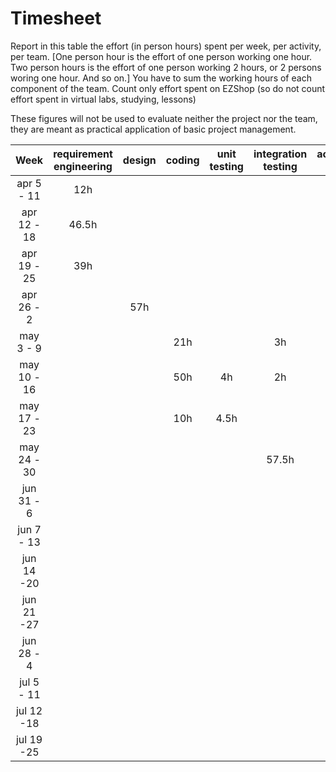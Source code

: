 # Timesheet

Report in this table the effort (in person hours) spent per week, per activity, per team. 
[One person hour is the effort of one person working one hour.
Two person hours is the effort of one person working 2 hours, or 2 persons woring one hour. And so on.]
You have to sum the working hours of each component of the team.
Count only effort spent on EZShop (so do not count effort spent in virtual labs, studying, lessons)

These figures will not be used to evaluate neither the project nor the team, they are meant as practical application of basic project management.

| Week | requirement engineering | design | coding | unit testing | integration testing | acceptance testing | management | git maven |
|:-----------:|:--------:|:-----------:|:-----------:|:----------:|:------------:|:---------------:|:-------------:|:--------------:|
| apr 5 - 11 | 12h | | | | | | | |
| apr 12 - 18| 46.5h | | | | | | | |
| apr 19 - 25| 39h | | | | | | | |
| apr 26 - 2 | | 57h | | | | | | |
| may 3 - 9  | | | 21h | | 3h | | | |
| may 10 - 16| | | 50h | 4h | 2h | | | |
| may 17 - 23| | | 10h | 4.5h | | | | |
| may 24 - 30| | | | | 57.5h | | | |
| jun 31 - 6 | | | | | | 3h | | |
| jun 7 - 13 | | | | | | | | |
| jun 14 -20 | | | | | | | | |
| jun 21 -27 | | | | | | | | |
| jun 28 - 4 | | | | | | | | |
| jul 5 - 11 | | | | | | | | |
| jul 12 -18 | | | | | | | | |
| jul 19 -25 | | | | | | | | |

